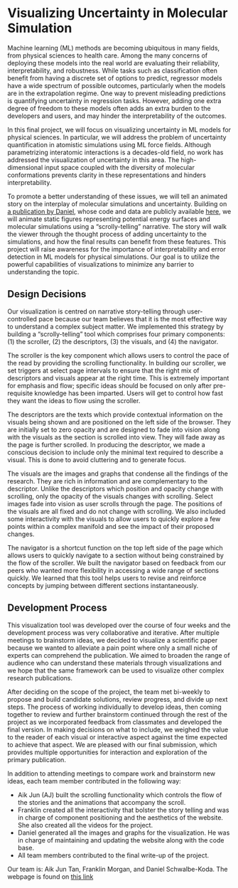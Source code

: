 # Visualizing Uncertainty in Molecular Simulation

Machine learning (ML) methods are becoming ubiquitous in many fields, from physical sciences to health care. Among the many concerns of deploying these models into the real world are evaluating their reliability, interpretability, and robustness. While tasks such as classification often benefit from having a discrete set of options to predict, regressor models have a wide spectrum of possible outcomes, particularly when the models are in the extrapolation regime. One way to prevent misleading predictions is quantifying uncertainty in regression tasks. However, adding one extra degree of freedom to these models often adds an extra burden to the developers and users, and may hinder the interpretability of the outcomes.

In this final project, we will focus on visualizing uncertainty in ML models for physical sciences. In particular, we will address the problem of uncertainty quantification in atomistic simulations using ML force fields. Although parametrizing interatomic interactions is a decades-old field, no work has addressed the visualization of uncertainty in this area. The high-dimensional input space coupled with the diversity of molecular conformations prevents clarity in these representations and hinders interpretability. 

To promote a better understanding of these issues, we will tell an animated story on the interplay of molecular simulations and uncertainty. Building on [a publication by Daniel](https://arxiv.org/abs/2101.11588), whose code and data are publicly available [here](https://github.com/learningmatter-mit/Atomistic-Adversarial-Attacks), we will animate static figures representing potential energy surfaces and molecular simulations using a “scrolly-telling” narrative. The story will walk the viewer through the thought process of adding uncertainty to the simulations, and how the final results can benefit from these features. This project will raise awareness for the importance of interpretability and error detection in ML models for physical simulations. Our goal is to utilize the powerful capabilities of visualizations to minimize any barrier to understanding the topic.


## Design Decisions
Our visualization is centred on narrative story-telling through user-controlled pace because our team believes that it is the most effective way to understand a complex subject matter. We implemented this strategy by building a “scrolly-telling” tool which comprises four primary components: (1) the scroller, (2) the descriptors, (3) the visuals, and (4) the navigator.

The scroller is the key component which allows users to control the pace of the read by providing the scrolling functionality. In building our scroller, we set triggers at select page intervals to ensure that the right mix of descriptors and visuals appear at the right time. This is extremely important for emphasis and flow; specific ideas should be focused on only after pre-requisite knowledge has been imparted. Users will get to control how fast they want the ideas to flow using the scroller.

The descriptors are the texts which provide contextual information on the visuals being shown and are positioned on the left side of the browser. They are initially set to zero opacity and are designed to fade into vision along with the visuals as the section is scrolled into view. They will fade away as the page is further scrolled. In producing the descriptor, we made a conscious decision to include only the minimal text required to describe a visual. This is done to avoid cluttering and to generate focus.

The visuals are the images and graphs that condense all the findings of the research. They are rich in information and are complementary to the descriptor. Unlike the descriptors which position and opacity change with scrolling, only the opacity of the visuals changes with scrolling. Select images fade into vision as user scrolls through the page. The positions of the visuals are all fixed and do not change with scrolling. We also included some interactivity with the visuals to allow users to quickly explore a few points within a complex manifold and see the impact of their proposed changes.  

The navigator is a shortcut function on the top left side of the page which allows users to quickly navigate to a section without being constrained by the flow of the scroller. We built the navigator based on feedback from our peers who wanted more flexibility in accessing a wide range of sections quickly. We learned that this tool helps users to revise and reinforce concepts by jumping between different sections instantaneously.  


## Development Process
This visualization tool was developed over the course of four weeks and the development process was very collaborative and iterative. After multiple meetings to brainstorm ideas, we decided to visualize a scientific paper because we wanted to alleviate a pain point where only a small niche of experts can comprehend the publication. We aimed to broaden the range of audience who can understand these materials through visualizations and we hope that the same framework can be used to visualize other complex research publications. 

After deciding on the scope of the project, the team met bi-weekly to propose and build candidate solutions, review progress, and divide up next steps. The process of working individually to develop ideas, then coming together to review and further brainstorm continued through the rest of the project as we incorporated feedback from classmates and developed the final version. In making decisions on what to include, we weighed the value to the reader of each visual or interactive aspect against the time expected to achieve that aspect. We are pleased with our final submission, which provides multiple opportunities for interaction and exploration of the primary publication.

In addition to attending meetings to compare work and brainstorm new ideas, each team member contributed in the following way: 
- Aik Jun (AJ) built the scrolling functionality which controls the flow of the stories and the animations that accompany the scroll.
- Franklin created all the interactivity that bolster the story telling and was in charge of component positioning and the aesthetics of the website. She also created all the videos for the project.
- Daniel generated all the images and graphs for the visualization. He was in charge of maintaining and updating the website along with the code base.
- All team members contributed to the final write-up of the project. 

Our team is: Aik Jun Tan, Franklin Morgan, and Daniel Schwalbe-Koda. The webpage is found on [this link](https://6859-sp21.github.io/final-project-atomistic-uncertainty)